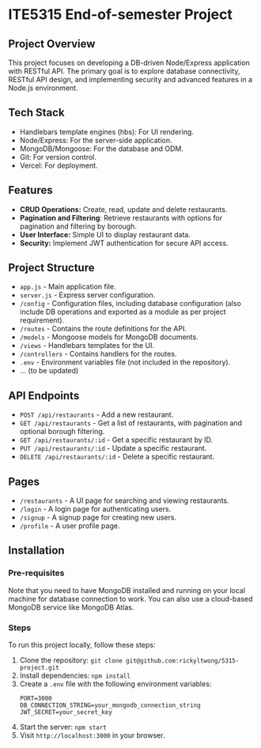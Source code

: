 # ITE5315 End-of-semester Project

## Project Overview
This project focuses on developing a DB-driven Node/Express application with RESTful API. The primary goal is to explore database connectivity, RESTful API design, and implementing security and advanced features in a Node.js environment.

## Tech Stack

- Handlebars template engines (hbs): For UI rendering.
- Node/Express: For the server-side application.
- MongoDB/Mongoose: For the database and ODM.
- Git: For version control.
- Vercel: For deployment.

## Features

- **CRUD Operations:** Create, read, update and delete restaurants.
- **Pagination and Filtering**: Retrieve restaurants with options for pagination and filtering by borough.
- **User Interface:** Simple UI to display restaurant data.
- **Security:** Implement JWT authentication for secure API access.

## Project Structure

- `app.js` - Main application file.
- `server.js` - Express server configuration.
- `/config` - Configuration files, including database configuration (also include DB operations and exported as a module as per project requirement).
- `/routes` - Contains the route definitions for the API.
- `/models` - Mongoose models for MongoDB documents.
- `/views` - Handlebars templates for the UI.
- `/controllers` - Contains handlers for the routes.
- `.env` - Environment variables file (not included in the repository).
- ... (to be updated)

## API Endpoints

- `POST /api/restaurants` - Add a new restaurant.
- `GET /api/restaurants` - Get a list of restaurants, with pagination and optional borough filtering.
- `GET /api/restaurants/:id` - Get a specific restaurant by ID.
- `PUT /api/restaurants/:id` - Update a specific restaurant.
- `DELETE /api/restaurants/:id` - Delete a specific restaurant.

## Pages

- `/restaurants` - A UI page for searching and viewing restaurants.
- `/login` - A login page for authenticating users.
- `/signup` - A signup page for creating new users.
- `/profile` - A user profile page.

## Installation

### Pre-requisites
Note that you need to have MongoDB installed and running on your local machine for database connection to work. 
You can also use a cloud-based MongoDB service like MongoDB Atlas.

### Steps

To run this project locally, follow these steps:

1. Clone the repository: `git clone git@github.com:rickyltwong/5315-project.git`
2. Install dependencies: `npm install`
3. Create a `.env` file with the following environment variables:
   ```
   PORT=3000
   DB_CONNECTION_STRING=your_mongodb_connection_string
   JWT_SECRET=your_secret_key
   ```
4. Start the server: `npm start`
5. Visit `http://localhost:3000` in your browser.



